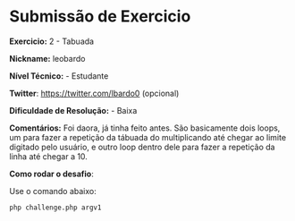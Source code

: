 # Submissão de Exercicio

**Exercicio:** 2 - Tabuada 

**Nickname:** leobardo

**Nível Técnico:** - Estudante

**Twitter**: https://twitter.com/lbardo0 (opcional)

**Dificuldade de Resolução:** - Baixa

**Comentários:** Foi daora, já tinha feito antes. São basicamente dois loops, um para fazer a repetição da tábuada do multiplicando até chegar ao limite digitado pelo usuário, e outro loop dentro dele para fazer a repetição da linha até chegar a 10.

**Como rodar o desafio**: 

Use o comando abaixo: 
```bash
php challenge.php argv1
```